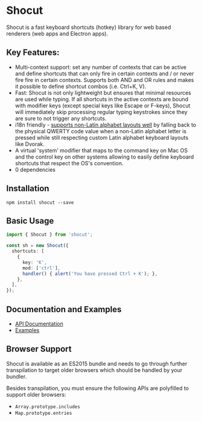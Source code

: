 # Shocut

Shocut is a fast keyboard shortcuts (hotkey) library for web based renderers (web apps and Electron apps). 

## Key Features:
- Multi-context support: set any number of contexts that can be active and define shortcuts that can only fire in certain contexts and / or never fire fire in certain contexts. Supports both AND and OR rules and makes it possible to define shortcut combos (i.e. Ctrl+K, V).
- Fast: Shocut is not only lightweight but ensures that minimal resources are used while typing. If all shortcuts in the active contexts are bound with modifier keys (except special keys like Escape or F-keys), Shocut will immediately skip processing regular typing keystrokes since they are sure to not trigger any shortcuts.
- i18n friendly - [supports non-Latin alphabet layouts well](https://www.kravchyk.com/keyboard-shortcuts-on-non-latin-alphabet-layouts/) by falling back to the physical QWERTY code value when a non-Latin alphabet letter is pressed while still respecting custom Latin alphabet keyboard layouts like Dvorak. 
- A virtual 'system' modifier that maps to the command key on Mac OS and the control key on other systems allowing to easily define keyboard shortcuts that respect the OS's convention.
- 0 dependencies

## Installation

```
npm install shocut --save
```

## Basic Usage

```ts
import { Shocut } from 'shocut';

const sh = new Shocut({
  shortcuts: [
    {
      key: 'K',
      mod: ['ctrl'],
      handler() { alert('You have pressed Ctrl + K'); },
    },
  ],
});
```

## Documentation and Examples

- [API Documentation](./docs/api/)
- [Examples](./docs/examples.md)

## Browser Support

Shocut is available as an ES2015 bundle and needs to go through further transpilation to target older browsers which should be handled by your bundler.

Besides transpilation, you must ensure the following APIs are polyfilled to support older browsers:
- `Array.prototype.includes`
- `Map.prototype.entries`
